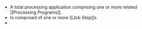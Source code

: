 - A total processing application comprising one or more related [[Processing Programs]].
- Is comprised of one or more [[Job Step]]s
-